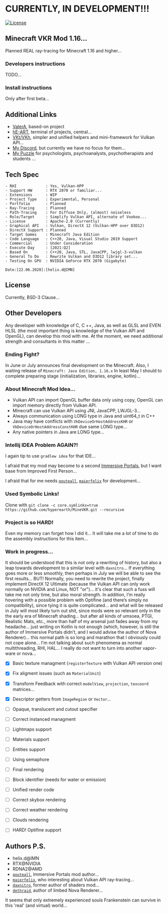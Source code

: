 # CURRENTLY, IN DEVELOPMENT!!!

[![License](https://img.shields.io/badge/License-Apache%202.0-blue.svg)](https://opensource.org/licenses/Apache-2.0)


## Minecraft VKR Mod 1.16...

Planned REAL ray-tracing for Minecraft 1.16 and higher...


### Developers instructions 

TODO...


### Install instructions

Only after first beta... 


## Additional Links

- [ValerA](https://github.com/hyperearth/ValerA), based-on project
- [hE-ART](https://github.com/hyperearth/hE-ART), terminal of projects, central...
- [VKt/VKh](https://github.com/world8th/vkt), simpler and unified helpers and mini-framework for Vulkan API...
- [My Discord](https://discord.gg/NqjBJsG), but currently we have no focus for them... 
- [My Puzzle](https://vk.cc/afiR3v) for psychologists, psychoanalysts, psychotherapists and students ...


## Tech Spec

```MD
- RHI             : Yes, Vulkan-HPP
- Support HW      : RTX 2070 or familiar...
- Extensions      : WIP
- Project Type    : Experimental, Personal
- Portfolio       : Planned
- Ray-Tracing     : Planned
- Path-Tracing    : For Diffuse Only, (almost) noiseless
- Role/Target     : Simplify Vulkan API, alternate of Vookoo...
- License         : Apache-2.0 (Currently)
- Graphical API   : Vulkan, DirectX 12 (Vulkan-HPP over D3D12)
- DirectX Support : Planned
- Target Games    : Minecraft Java Edition
- Code Language   : C++20, Java, Visual Studio 2019 Support
- Commercial      : Under Consideration
- Execute Day     : [2021:Q2]
- Based On        : C++20, Java, STL, JavaCPP, lwjgl-3-vulkan
- General To Do   : Rewrite Vulkan and D3D12 library set...
- Testing On GPU  : NVIDIA GeForce RTX 2070 (Gigabyte)

Date:[22.06.2020]:[helix.d@IMN]
```


## License

Currently, BSD-3 Clause...


## Other Developers

Any developer with knowledge of C, C ++, Java, as well as GLSL and EVEN HLSL (the most important thing is knowledge of the Vulkan API and OpenGL), can develop this mod with me. At the moment, we need additional strength and consultants in this matter ...


### Ending Fight?

In June or July announces final development on the Minecraft. Also, I waiting release of `Minecraft: Java Edition, 1.16.x`
In least May I should to complete preparing stage (initialization, libraries, engine, kotlin)...


### About Minecraft Mod Idea... 

- Vulkan API can import OpenGL buffer data only using copy, OpenGL can import memory directly from Vulkan API. 
- Minecraft can use Vulkan API using JNI, JavaCPP, LWJGL-3... 
- Always communication using LONG type in Java and uint64_t in C++ 
- Java may have conflicts with `VkDeviceOrHostAddressKHR` or `VkDeviceOrHostAddressConstKHR` due same LONG type... 
- Any native pointers in Java are LONG type... 


### Intellij IDEA Problem AGAIN?!

I again tip to use `gradlew idea` for that IDE... 

I afraid that my mod may become to a second [Immersive Portals](https://github.com/qouteall/ImmersivePortalsMod/tree/1.16), but I want base from Improved First Person... 

I afraid that for me needs [`qouteall`](https://github.com/qouteall), [`maierfelix`](https://github.com/maierfelix) for development... 



### Used Symbolic Links!

Clone with `git clone -c core.symlinks=true https://github.com/hyperearth/MineVKR.git --recursive`


### Project is so HARD!

Even my memory can forget how I did it... 
It will take me a lot of time to do the assembly instructions for this item...


### Work in progress...

It should be understood that this is not only a rewriting of history, but also a leap towards development to a similar level with `daxnitro`... If everything goes more or less smoothly, then perhaps in July we will be able to see the first results... BUT! Normally, you need to rewrite the project, finally implement DirectX 12 Ultimate (because the Vulkan API can only work normally on NVIDIA and Linux, NOT "or")... it's clear that such a fuss will take me not only time, but also moral strength. In addition, I’m really hovering with a possible problem with Optifine (and there’s simply no compatibility), since tying it is quite complicated... and what will be released in July will most likely turn out shit, since mods were so relevant only in the the early era of Minecraft shading... but after all kinds of umsoea, PTGI, Realistic Mats, etc., more than half of my arsenal just fades away from my headache... just writing on Kotlin is not enough (which, however, is still the author of Immersive Portals didn’t, and I would advise the author of Nova Renderer)... this normal path is so long and marathon that I obviously could not cope alone... I'm not talking about such phenomena as normal multithreading, RHI, HAL... I really do not want to turn into another vapor-ware or nova...

- [x] Basic texture managment (`registerTexture` with Vulkan API version one)
- [x] Fix aligment issues (such as `MaterialUnit`)
- [x] Transform Feedback with correct `modelView`, `projection`, `texcoord` matrices... 
- [x] Descriptor getters from `ImageRegion` or `Vector`... 
- [ ] Opaque, translucent and cutout specifier
- [ ] Correct instanced managment
- [ ] Lightmaps support
- [ ] Materials support
- [ ] Entities support
- [ ] Using semaphore
- [ ] Final rendering
- [ ] Block identifier (needs for water or emission)
- [ ] Unified render code
- [ ] Correct skybox rendering
- [ ] Correct weather rendering
- [ ] Clouds rendering
- [ ] HARD! Optifine support


## Authors P.S.

- helix.d@IMN
- RTX@NVIDIA
- RDNA2@AMD
- [`qouteall`](https://github.com/qouteall), Immersive Portals mod author...
- [`maierfelix`](https://github.com/maierfelix), who interesting about Vulkan API ray-tracing...
- [`daxnitro`](https://daxnitro.fandom.com/wiki/Shaders), former author of shaders mod...
- [`dethraid`](https://github.com/dethraid), author of limbed Nova Renderer... 

It seems that only extremely experienced souls Frankenstein can survive in this 'real' (and virtual) world...
